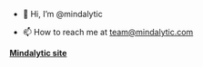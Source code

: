 - 👋 Hi, I’m @mindalytic
<!-- - 👀 I’m interested in ...
 - 🌱 I’m currently learning ... 
- 💞️ I’m looking to collaborate on ... -->
- 📫 How to reach me at team@mindalytic.com

<!---
mindalytic/mindalytic is a ✨ special ✨ repository because its `README.md` (this file) appears on your GitHub profile.
You can click the Preview link to take a look at your changes.
--->

__[Mindalytic site](https://mindalytic.com)__
